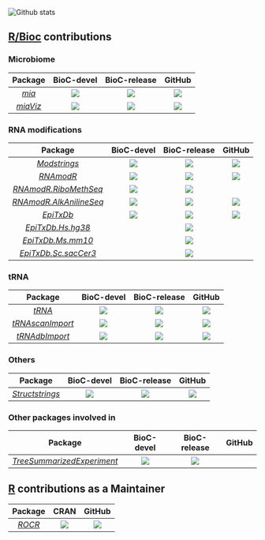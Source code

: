 ![Github stats](https://github-readme-stats.vercel.app/api?username=FelixErnst&show_icons=true)

## [R/Bioc](https://bioconductor.org) contributions

### Microbiome

| Package | BioC-devel | BioC-release | GitHub |
|:----------------:|:----------------:|:----------------:|:----------------:|
| [_mia_](https://github.com/FelixErnst/mia) | [![](http://bioconductor.org/shields/build/devel/bioc/mia.svg)](http://bioconductor.org/checkResults/devel/bioc-LATEST/mia)  | [![](http://bioconductor.org/shields/build/release/bioc/mia.svg)](http://bioconductor.org/checkResults/release/bioc-LATEST/mia) | [![](https://github.com/FelixErnst/mia/workflows/R-CMD-check-bioc-devel/badge.svg)](https://github.com/FelixErnst/mia/actions?query=workflow:R-CMD-check-bioc-devel) |
| [_miaViz_](https://github.com/microbiome/miaViz) | [![](http://bioconductor.org/shields/build/devel/bioc/miaViz.svg)](http://bioconductor.org/checkResults/devel/bioc-LATEST/miaViz)  | [![](http://bioconductor.org/shields/build/release/bioc/miaViz.svg)](http://bioconductor.org/checkResults/release/bioc-LATEST/miaViz) |[![](https://github.com/microbiome/miaViz/workflows/R-CMD-check-bioc-devel/badge.svg)](https://github.com/microbiome/miaViz/actions?query=workflow:R-CMD-check-bioc-devel) |

### RNA modifications

| Package | BioC-devel | BioC-release | GitHub |
|:----------------:|:----------------:|:----------------:|:----------------:|
| [_Modstrings_](https://github.com/FelixErnst/Modstrings) | [![](http://bioconductor.org/shields/build/devel/bioc/Modstrings.svg)](http://bioconductor.org/checkResults/devel/bioc-LATEST/Modstrings) |[![](http://bioconductor.org/shields/build/release/bioc/Modstrings.svg)](http://bioconductor.org/checkResults/release/bioc-LATEST/Modstrings) |[![](https://github.com/FelixErnst/Modstrings/workflows/R-CMD-check/badge.svg)](https://github.com/FelixErnst/Modstrings/actions?query=workflow:R-CMD-check)  |
| [_RNAmodR_](https://github.com/FelixErnst/RNAmodR) | [![](http://bioconductor.org/shields/build/devel/bioc/RNAmodR.svg)](http://bioconductor.org/checkResults/devel/bioc-LATEST/RNAmodR) |[![](http://bioconductor.org/shields/build/release/bioc/RNAmodR.svg)](http://bioconductor.org/checkResults/release/bioc-LATEST/RNAmodR) |[![](https://github.com/FelixErnst/RNAmodR/workflows/R-CMD-check-bioc/badge.svg)](https://github.com/FelixErnst/RNAmodR/actions?query=workflow:R-CMD-check-bioc) |
| [_RNAmodR.RiboMethSeq_](https://github.com/FelixErnst/RNAmodR.RiboMethSeq) | [![](http://bioconductor.org/shields/build/devel/bioc/RNAmodR.RiboMethSeq.svg)](http://bioconductor.org/checkResults/devel/bioc-LATEST/RNAmodR.RiboMethSeq) |[![](http://bioconductor.org/shields/build/release/bioc/RNAmodR.RiboMethSeq.svg)](http://bioconductor.org/checkResults/release/bioc-LATEST/RNAmodR.RiboMethSeq) |   |
| [_RNAmodR.AlkAnilineSeq_](https://github.com/FelixErnst/RNAmodR.AlkAnilineSeq) | [![](http://bioconductor.org/shields/build/devel/bioc/RNAmodR.AlkAnilineSeq.svg)](http://bioconductor.org/checkResults/devel/bioc-LATEST/RNAmodR.AlkAnilineSeq) |[![](http://bioconductor.org/shields/build/release/bioc/RNAmodR.AlkAnilineSeq.svg)](http://bioconductor.org/checkResults/release/bioc-LATEST/RNAmodR.AlkAnilineSeq) |[![](https://github.com/FelixErnst/RNAmodR.AlkAnilineSeq/workflows/R-CMD-check/badge.svg)](https://github.com/FelixErnst/RNAmodR.AlkAnilineSeq/actions?query=workflow:R-CMD-check) |
| [_EpiTxDb_](https://github.com/FelixErnst/EpiTxDb) | [![](http://bioconductor.org/shields/build/devel/bioc/EpiTxDb.svg)](http://bioconductor.org/checkResults/devel/bioc-LATEST/EpiTxDb) |[![](http://bioconductor.org/shields/build/release/bioc/EpiTxDb.svg)](http://bioconductor.org/checkResults/release/bioc-LATEST/EpiTxDb) |[![](https://github.com/FelixErnst/EpiTxDb/workflows/R-CMD-check-bioc/badge.svg)](https://github.com/FelixErnst/EpiTxDb/actions?query=workflow:R-CMD-check-bioc) |
| [_EpiTxDb.Hs.hg38_](https://github.com/FelixErnst/EpiTxDb.Hs.hg38) |   |[![](http://bioconductor.org/images/shields/availability/all.svg)](http://bioconductor.org/packages/3.12/data/annotation/html/EpiTxDb.Hs.hg38.html) |   |
| [_EpiTxDb.Ms.mm10_](https://github.com/FelixErnst/EpiTxDb.Ms.mm10) |   |[![](http://bioconductor.org/images/shields/availability/all.svg)](http://bioconductor.org/packages/3.12/data/annotation/html/EpiTxDb.Ms.mm10.html) |   |
| [_EpiTxDb.Sc.sacCer3_](https://github.com/FelixErnst/EpiTxDb.Sc.sacCer3) |   |[![](http://bioconductor.org/images/shields/availability/all.svg)](http://bioconductor.org/packages/3.12/data/annotation/html/EpiTxDb.Sc.sacCer3.html) |   |

### tRNA

| Package | BioC-devel | BioC-release | GitHub |
|:----------------:|:----------------:|:----------------:|:----------------:|
| [_tRNA_](https://github.com/FelixErnst/tRNA) | [![](http://bioconductor.org/shields/build/devel/bioc/tRNA.svg)](http://bioconductor.org/checkResults/devel/bioc-LATEST/tRNA) |[![](http://bioconductor.org/shields/build/release/bioc/tRNA.svg)](http://bioconductor.org/checkResults/release/bioc-LATEST/tRNA) |[![](https://github.com/FelixErnst/tRNA/workflows/R-CMD-check/badge.svg)](https://github.com/FelixErnst/tRNA/actions?query=workflow:R-CMD-check)  |
| [_tRNAscanImport_](https://github.com/FelixErnst/tRNAscanImport) | [![](http://bioconductor.org/shields/build/devel/bioc/tRNAscanImport.svg)](http://bioconductor.org/checkResults/devel/bioc-LATEST/tRNAscanImport) |[![](http://bioconductor.org/shields/build/release/bioc/tRNA.svg)](http://bioconductor.org/checkResults/release/bioc-LATEST/tRNAscanImport) |[![](https://github.com/FelixErnst/tRNAscanImport/workflows/R-CMD-check/badge.svg)](https://github.com/FelixErnst/tRNAscanImport/actions?query=workflow:R-CMD-check)  |
| [_tRNAdbImport_](https://github.com/FelixErnst/tRNAdbImport) | [![](http://bioconductor.org/shields/build/devel/bioc/tRNAdbImport.svg)](http://bioconductor.org/checkResults/devel/bioc-LATEST/tRNAdbImport) |[![](http://bioconductor.org/shields/build/release/bioc/tRNAdbImport.svg)](http://bioconductor.org/checkResults/release/bioc-LATEST/tRNAdbImport) |[![](https://github.com/FelixErnst/tRNAdbImport/workflows/R-CMD-check/badge.svg)](https://github.com/FelixErnst/tRNAdbImport/actions?query=workflow:R-CMD-check)  |

### Others

| Package | BioC-devel | BioC-release | GitHub |
|:----------------:|:----------------:|:----------------:|:----------------:|
| [_Structstrings_](https://github.com/FelixErnst/Structstrings) | [![](http://bioconductor.org/shields/build/devel/bioc/Structstrings.svg)](http://bioconductor.org/checkResults/devel/bioc-LATEST/Structstrings) |[![](http://bioconductor.org/shields/build/release/bioc/Structstrings.svg)](http://bioconductor.org/checkResults/release/bioc-LATEST/Structstrings) |[![](https://github.com/FelixErnst/Structstrings/workflows/R-CMD-check-bioc/badge.svg)](https://github.com/FelixErnst/Structstrings/actions?query=workflow:R-CMD-check-bioc)  |

### Other packages involved in

| Package | BioC-devel | BioC-release | GitHub |
|:----------------:|:----------------:|:----------------:|:----------------:|
| [_TreeSummarizedExperiment_](https://github.com/fionarhuang/TreeSummarizedExperiment) | [![](http://bioconductor.org/shields/build/devel/bioc/TreeSummarizedExperiment.svg)](http://bioconductor.org/checkResults/devel/bioc-LATEST/TreeSummarizedExperiment) |[![](http://bioconductor.org/shields/build/release/bioc/TreeSummarizedExperiment.svg)](http://bioconductor.org/checkResults/release/bioc-LATEST/TreeSummarizedExperiment) |   |

## [R](https://cran.r-project.org) contributions as a Maintainer

| Package | CRAN | GitHub |
|:----------------:|:----------------:|:----------------:|
| [_ROCR_](https://github.com/ipa-tys/ROCR) | [![](https://www.r-pkg.org/badges/version/ROCR)](https://cran.r-project.org/package=ROCR) |[![](https://github.com/ipa-tys/ROCR/workflows/R-CMD-check/badge.svg)](https://github.com/ipa-tys/ROCR/actions?query=workflow:R-CMD-check) |

